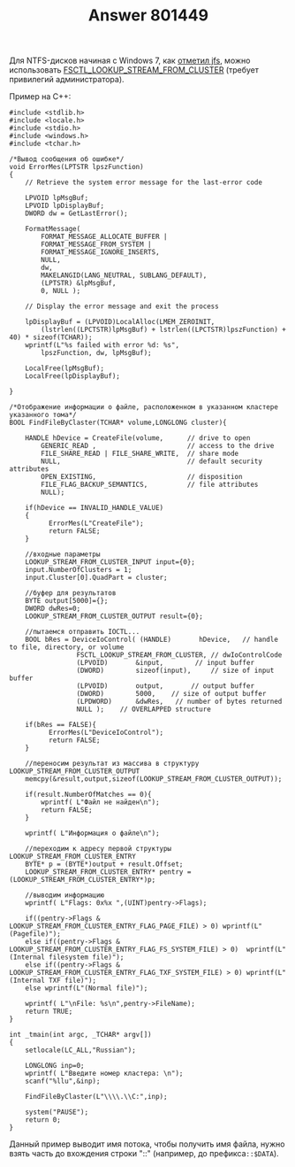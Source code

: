 ﻿---
title: "Answer 801449"
se.owner.user_id: 240512
se.owner.display_name: "MSDN.WhiteKnight"
se.owner.link: "https://ru.stackoverflow.com/users/240512/msdn-whiteknight"
se.answer_id: 801449
se.question_id: 753833
se.post_type: answer
se.score: 2
se.is_accepted: True
---
<p>Для NTFS-дисков начиная с Windows 7, как <a href="https://ru.stackoverflow.com/questions/753833/%D0%9F%D0%BE%D0%B8%D1%81%D0%BA-%D1%84%D0%B0%D0%B9%D0%BB%D0%B0-%D0%BF%D0%BE-%D0%BD%D0%BE%D0%BC%D0%B5%D1%80%D1%83-%D0%BA%D0%BB%D0%B0%D1%81%D1%82%D0%B5%D1%80%D0%B0-%D0%BD%D0%B0-%D0%B4%D0%B8%D1%81%D0%BA%D0%B5/801449#comment1163645_753833">отметил jfs</a>, можно использовать <a href="https://msdn.microsoft.com/en-us/library/windows/desktop/ff951637%28v=vs.85%29.aspx?f=255&amp;MSPPError=-2147217396" rel="nofollow noreferrer">FSCTL_LOOKUP_STREAM_FROM_CLUSTER</a> (требует привилегий администратора). </p>

<p>Пример на С++:</p>

<pre><code>#include &lt;stdlib.h&gt;
#include &lt;locale.h&gt;  
#include &lt;stdio.h&gt;
#include &lt;windows.h&gt;
#include &lt;tchar.h&gt;

/*Вывод сообщения об ошибке*/
void ErrorMes(LPTSTR lpszFunction) 
{ 
    // Retrieve the system error message for the last-error code

    LPVOID lpMsgBuf;
    LPVOID lpDisplayBuf;
    DWORD dw = GetLastError(); 

    FormatMessage(
        FORMAT_MESSAGE_ALLOCATE_BUFFER | 
        FORMAT_MESSAGE_FROM_SYSTEM |
        FORMAT_MESSAGE_IGNORE_INSERTS,
        NULL,
        dw,
        MAKELANGID(LANG_NEUTRAL, SUBLANG_DEFAULT),
        (LPTSTR) &amp;lpMsgBuf,
        0, NULL );

    // Display the error message and exit the process

    lpDisplayBuf = (LPVOID)LocalAlloc(LMEM_ZEROINIT, 
        (lstrlen((LPCTSTR)lpMsgBuf) + lstrlen((LPCTSTR)lpszFunction) + 40) * sizeof(TCHAR)); 
    wprintf(L"%s failed with error %d: %s", 
        lpszFunction, dw, lpMsgBuf);     

    LocalFree(lpMsgBuf);
    LocalFree(lpDisplayBuf);

}

/*Отображение информации о файле, расположенном в указанном кластере указанного тома*/
BOOL FindFileByClaster(TCHAR* volume,LONGLONG cluster){

    HANDLE hDevice = CreateFile(volume,      // drive to open
        GENERIC_READ ,                       // access to the drive
        FILE_SHARE_READ | FILE_SHARE_WRITE,  // share mode
        NULL,                                // default security attributes
        OPEN_EXISTING,                       // disposition
        FILE_FLAG_BACKUP_SEMANTICS,          // file attributes
        NULL);

    if(hDevice == INVALID_HANDLE_VALUE)
    {   
          ErrorMes(L"CreateFile");
          return FALSE;
    }

    //входные параметры
    LOOKUP_STREAM_FROM_CLUSTER_INPUT input={0};
    input.NumberOfClusters = 1;
    input.Cluster[0].QuadPart = cluster;        

    //буфер для результатов
    BYTE output[5000]={};
    DWORD dwRes=0;
    LOOKUP_STREAM_FROM_CLUSTER_OUTPUT result={0};   

    //пытаемся отправить IOCTL...
    BOOL bRes = DeviceIoControl( (HANDLE)       hDevice,   // handle to file, directory, or volume 
                 FSCTL_LOOKUP_STREAM_FROM_CLUSTER, // dwIoControlCode
                 (LPVOID)       &amp;input,        // input buffer 
                 (DWORD)        sizeof(input),     // size of input buffer 
                 (LPVOID)       output,       // output buffer 
                 (DWORD)        5000,    // size of output buffer 
                 (LPDWORD)      &amp;dwRes,   // number of bytes returned 
                 NULL );    // OVERLAPPED structure

    if(bRes == FALSE){      
          ErrorMes(L"DeviceIoControl");
          return FALSE;
    }

    //переносим результат из массива в структуру LOOKUP_STREAM_FROM_CLUSTER_OUTPUT
    memcpy(&amp;result,output,sizeof(LOOKUP_STREAM_FROM_CLUSTER_OUTPUT));

    if(result.NumberOfMatches == 0){
        wprintf( L"Файл не найден\n");
        return FALSE;
    }   

    wprintf( L"Информация о файле\n");

    //переходим к адресу первой структуры LOOKUP_STREAM_FROM_CLUSTER_ENTRY
    BYTE* p = (BYTE*)output + result.Offset;
    LOOKUP_STREAM_FROM_CLUSTER_ENTRY* pentry = (LOOKUP_STREAM_FROM_CLUSTER_ENTRY*)p;    

    //выводим информацию
    wprintf( L"Flags: 0x%x ",(UINT)pentry-&gt;Flags);

    if((pentry-&gt;Flags &amp; LOOKUP_STREAM_FROM_CLUSTER_ENTRY_FLAG_PAGE_FILE) &gt; 0) wprintf(L"(Pagefile)");
    else if((pentry-&gt;Flags &amp; LOOKUP_STREAM_FROM_CLUSTER_ENTRY_FLAG_FS_SYSTEM_FILE) &gt; 0)  wprintf(L"(Internal filesystem file)");
    else if((pentry-&gt;Flags &amp; LOOKUP_STREAM_FROM_CLUSTER_ENTRY_FLAG_TXF_SYSTEM_FILE) &gt; 0) wprintf(L"(Internal TXF file)");
    else wprintf(L"(Normal file)"); 

    wprintf( L"\nFile: %s\n",pentry-&gt;FileName); 
    return TRUE;
}

int _tmain(int argc, _TCHAR* argv[])
{
    setlocale(LC_ALL,"Russian");

    LONGLONG inp=0;
    wprintf( L"Введите номер кластера: \n");
    scanf("%llu",&amp;inp);

    FindFileByClaster(L"\\\\.\\C:",inp);        

    system("PAUSE");
    return 0;
}
</code></pre>

<p>Данный пример выводит имя потока, чтобы получить имя файла, нужно взять часть до вхождения строки "::" (например, до префикса<code>::$DATA</code>).</p>
